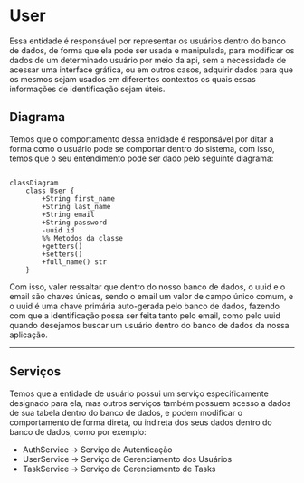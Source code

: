 # User

Essa entidade é responsável por representar os usuários dentro do banco de dados, de forma que ela pode ser usada
e manipulada, para modificar os dados de um determinado usuário por meio da api, sem a necessidade de acessar uma 
interface gráfica, ou em outros casos, adquirir dados para que os mesmos sejam usados em diferentes contextos os quais
essas informações de identificação sejam úteis.

## Diagrama

Temos que o comportamento dessa entidade é responsável por ditar a forma como o usuário pode se comportar
dentro do sistema, com isso, temos que o seu entendimento pode ser dado pelo seguinte diagrama:

```mermaid

classDiagram
    class User {
        +String first_name
        +String last_name
        +String email
        +String password
        -uuid id
        %% Metodos da classe 
        +getters()
        +setters()
        +full_name() str
    }

```

Com isso, valer ressaltar que dentro do nosso banco de dados, o uuid e o email são chaves únicas, sendo o email um valor de campo único comum, e o uuid é uma chave primária auto-gerada pelo banco de dados, fazendo com que a identificação possa ser feita tanto pelo email, como pelo uuid quando desejamos buscar um usuário dentro do banco de dados da nossa aplicação.


---

## Serviços
Temos que a entidade de usuário possui um serviço especificamente designado para ela, mas outros serviços também possuem acesso a dados de sua tabela dentro do banco de dados, e podem modificar o comportamento de forma direta, ou indireta dos seus dados dentro do banco de dados, como por exemplo:

- AuthService -> Serviço de Autenticação
- UserService -> Serviço de Gerenciamento dos Usuários
- TaskService -> Serviço de Gerenciamento de Tasks


